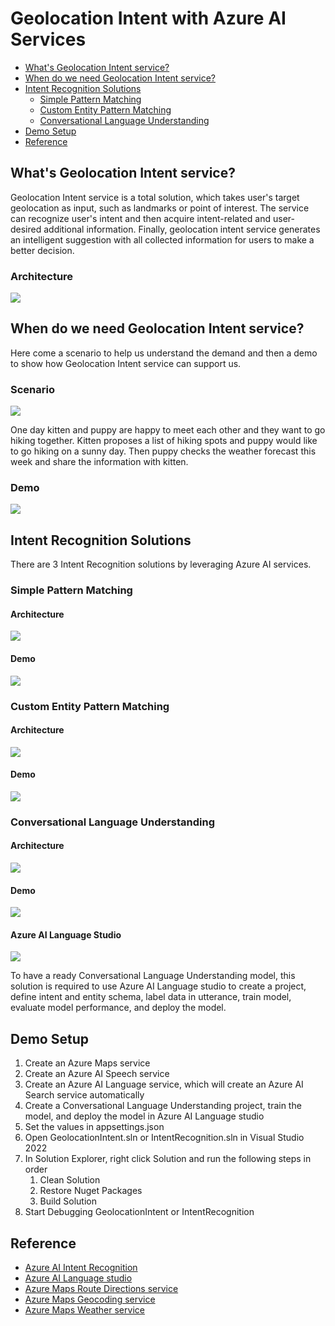 # Geolocation Intent with Azure AI Services

<!-- vscode-markdown-toc -->
* [What's Geolocation Intent service?](#WhatsGeolocationIntentservice)
* [When do we need Geolocation Intent service?](#WhendoweneedGeolocationIntentservice)
* [Intent Recognition Solutions](#IntentRecognitionSolutions)
	* [Simple Pattern Matching](#SimplePatternMatching)
	* [Custom Entity Pattern Matching](#CustomEntityPatternMatching)
	* [Conversational Language Understanding](#ConversationalLanguageUnderstanding)
* [Demo Setup](#DemoSetup)
* [Reference](#Reference)

<!-- vscode-markdown-toc-config
	numbering=false
	autoSave=true
	/vscode-markdown-toc-config -->
<!-- /vscode-markdown-toc -->

## <a name='WhatsGeolocationIntentservice'></a>What's Geolocation Intent service?

Geolocation Intent service is a total solution, which takes user's target geolocation as input, such as landmarks or point of interest. The service can recognize user's intent and then acquire intent-related and user-desired additional information. Finally, geolocation intent service generates an intelligent suggestion with all collected information for users to make a better decision.

### <a name='Architecture'></a>Architecture

![](./image/geointent-architecture.excalidraw.png)

## <a name='WhendoweneedGeolocationIntentservice'></a>When do we need Geolocation Intent service?

Here come a scenario to help us understand the demand and then a demo to show how Geolocation Intent service can support us.

### <a name='Scenario'></a>Scenario

![](./image/geointent-scenario.jpg)

One day kitten and puppy are happy to meet each other and they want to go hiking together. Kitten proposes a list of hiking spots and puppy would like to go hiking on a sunny day. Then puppy checks the weather forecast this week and share the information with kitten.

### <a name='Demo'></a>Demo

![](./image/geointent-demo.gif)

## <a name='IntentRecognitionSolutions'></a>Intent Recognition Solutions

There are 3 Intent Recognition solutions by leveraging Azure AI services.

### <a name='SimplePatternMatching'></a>Simple Pattern Matching

#### <a name='Architecture-1'></a>Architecture

![](./image/geointent-simple.excalidraw.png)

#### <a name='Demo-1'></a>Demo

![](./image/simple-intent-demo.gif)

### <a name='CustomEntityPatternMatching'></a>Custom Entity Pattern Matching

#### <a name='Architecture-1'></a>Architecture

![](./image/geointent-custom.excalidraw.png)

#### <a name='Demo-1'></a>Demo

![](./image/custom-intent-demo.gif)

### <a name='ConversationalLanguageUnderstanding'></a>Conversational Language Understanding

#### <a name='Architecture-1'></a>Architecture

![](./image/geointent-clu.excalidraw.png)

#### <a name='Demo-1'></a>Demo

![](./image/clu-intent-demo.gif)

#### <a name='AzureAILanguageStudio'></a>Azure AI Language Studio

![](./image/geointent-language-studio.png)

To have a ready Conversational Language Understanding model, this solution is required to use Azure AI Language studio to create a project, define intent and entity schema, label data in utterance, train model, evaluate model performance, and deploy the model.

## <a name='DemoSetup'></a>Demo Setup

1. Create an Azure Maps service
1. Create an Azure AI Speech service
1. Create an Azure AI Language service, which will create an Azure AI Search service automatically
1. Create a Conversational Language Understanding project, train the model, and deploy the model in Azure AI Language studio
1. Set the values in appsettings.json
1. Open GeolocationIntent.sln or IntentRecognition.sln in Visual Studio 2022
1. In Solution Explorer, right click Solution and run the following steps in order
	1. Clean Solution
	1. Restore Nuget Packages
	1. Build Solution
1. Start Debugging GeolocationIntent or IntentRecognition

## <a name='Reference'></a>Reference

- [Azure AI Intent Recognition](https://learn.microsoft.com/en-us/azure/ai-services/speech-service/intent-recognition)
- [Azure AI Language studio](https://language.cognitive.azure.com/home)
- [Azure Maps Route Directions service](https://learn.microsoft.com/en-us/rest/api/maps/route/post-directions?view=rest-maps-2023-10-01-preview&tabs=HTTP)
- [Azure Maps Geocoding service](https://learn.microsoft.com/en-us/rest/api/maps/search/get-geocoding?view=rest-maps-2023-06-01&tabs=HTTP)
- [Azure Maps Weather service](https://learn.microsoft.com/en-us/rest/api/maps/weather/get-hourly-forecast?view=rest-maps-2023-06-01&tabs=HTTP)
